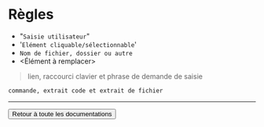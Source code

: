 # Règles

- "`Saisie utilisateur`"
- '`Elément cliquable/sélectionnable`'
- `Nom de fichier, dossier ou autre`
- <Élément à remplacer>

> lien, raccourci clavier et phrase de demande de saisie

```txt
commande, extrait code et extrait de fichier
```

****

<a href="https://florobart.github.io/Documentations/"><button type="button">Retour à toute les documentations</button></a>
